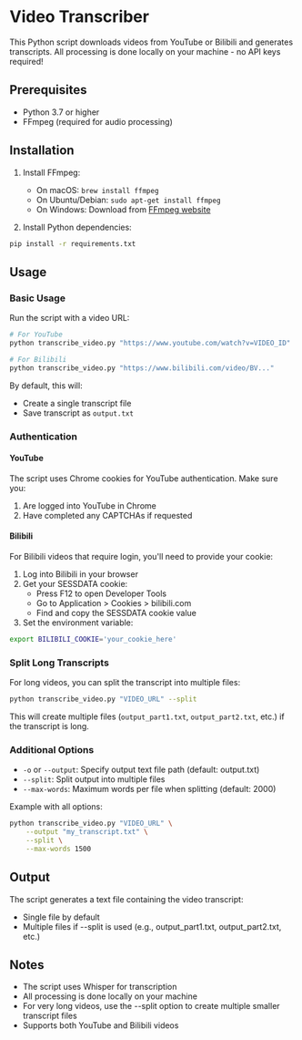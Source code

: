 # Video Transcriber

This Python script downloads videos from YouTube or Bilibili and generates transcripts. All processing is done locally on your machine - no API keys required!

## Prerequisites

- Python 3.7 or higher
- FFmpeg (required for audio processing)

## Installation

1. Install FFmpeg:
   - On macOS: `brew install ffmpeg`
   - On Ubuntu/Debian: `sudo apt-get install ffmpeg`
   - On Windows: Download from [FFmpeg website](https://ffmpeg.org/download.html)

2. Install Python dependencies:
```bash
pip install -r requirements.txt
```

## Usage

### Basic Usage
Run the script with a video URL:
```bash
# For YouTube
python transcribe_video.py "https://www.youtube.com/watch?v=VIDEO_ID"

# For Bilibili
python transcribe_video.py "https://www.bilibili.com/video/BV..."
```

By default, this will:
- Create a single transcript file
- Save transcript as `output.txt`

### Authentication

#### YouTube
The script uses Chrome cookies for YouTube authentication. Make sure you:
1. Are logged into YouTube in Chrome
2. Have completed any CAPTCHAs if requested

#### Bilibili
For Bilibili videos that require login, you'll need to provide your cookie:
1. Log into Bilibili in your browser
2. Get your SESSDATA cookie:
   - Press F12 to open Developer Tools
   - Go to Application > Cookies > bilibili.com
   - Find and copy the SESSDATA cookie value
3. Set the environment variable:
```bash
export BILIBILI_COOKIE='your_cookie_here'
```

### Split Long Transcripts
For long videos, you can split the transcript into multiple files:
```bash
python transcribe_video.py "VIDEO_URL" --split
```

This will create multiple files (`output_part1.txt`, `output_part2.txt`, etc.) if the transcript is long.

### Additional Options
- `-o` or `--output`: Specify output text file path (default: output.txt)
- `--split`: Split output into multiple files
- `--max-words`: Maximum words per file when splitting (default: 2000)

Example with all options:
```bash
python transcribe_video.py "VIDEO_URL" \
    --output "my_transcript.txt" \
    --split \
    --max-words 1500
```

## Output

The script generates a text file containing the video transcript:
- Single file by default
- Multiple files if --split is used (e.g., output_part1.txt, output_part2.txt, etc.)

## Notes

- The script uses Whisper for transcription
- All processing is done locally on your machine
- For very long videos, use the --split option to create multiple smaller transcript files
- Supports both YouTube and Bilibili videos 